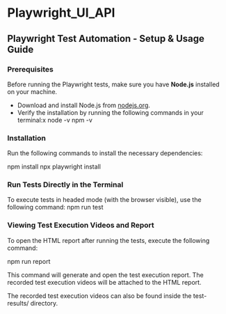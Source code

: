# Playwright_UI_API

## **Playwright Test Automation - Setup & Usage Guide**

### **Prerequisites**
Before running the Playwright tests, make sure you have **Node.js** installed on your machine.

- Download and install Node.js from [nodejs.org](https://nodejs.org/).
- Verify the installation by running the following commands in your terminal:x
  node -v
  npm -v

### **Installation**
Run the following commands to install the necessary dependencies:

npm install
npx playwright install

### **Run Tests Directly in the Terminal**
To execute tests in headed mode (with the browser visible), use the following command:
npm run test


### **Viewing Test Execution Videos and Report**
To open the HTML report after running the tests, execute the following command:

npm run report

This command will generate and open the test execution report. The recorded test execution videos will be attached to the HTML report.

The recorded test execution videos can also be found inside the test-results/ directory.
